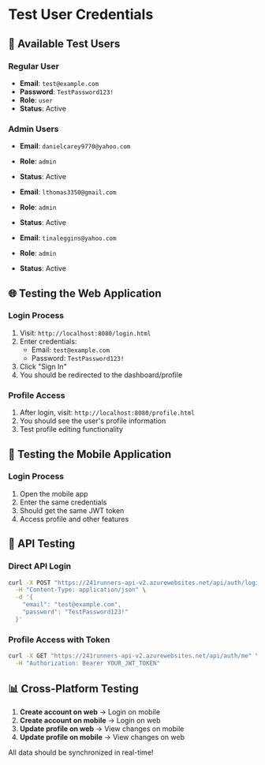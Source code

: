 # Test User Credentials

## 🔑 **Available Test Users**

### **Regular User**
- **Email**: `test@example.com`
- **Password**: `TestPassword123!`
- **Role**: `user`
- **Status**: Active

### **Admin Users**
- **Email**: `danielcarey9770@yahoo.com`
- **Role**: `admin`
- **Status**: Active

- **Email**: `lthomas3350@gmail.com`
- **Role**: `admin`
- **Status**: Active

- **Email**: `tinaleggins@yahoo.com`
- **Role**: `admin`
- **Status**: Active

## 🌐 **Testing the Web Application**

### **Login Process**
1. Visit: `http://localhost:8080/login.html`
2. Enter credentials:
   - Email: `test@example.com`
   - Password: `TestPassword123!`
3. Click "Sign In"
4. You should be redirected to the dashboard/profile

### **Profile Access**
1. After login, visit: `http://localhost:8080/profile.html`
2. You should see the user's profile information
3. Test profile editing functionality

## 📱 **Testing the Mobile Application**

### **Login Process**
1. Open the mobile app
2. Enter the same credentials
3. Should get the same JWT token
4. Access profile and other features

## 🔧 **API Testing**

### **Direct API Login**
```bash
curl -X POST "https://241runners-api-v2.azurewebsites.net/api/auth/login" \
  -H "Content-Type: application/json" \
  -d '{
    "email": "test@example.com",
    "password": "TestPassword123!"
  }'
```

### **Profile Access with Token**
```bash
curl -X GET "https://241runners-api-v2.azurewebsites.net/api/auth/me" \
  -H "Authorization: Bearer YOUR_JWT_TOKEN"
```

## 📊 **Cross-Platform Testing**

1. **Create account on web** → Login on mobile
2. **Create account on mobile** → Login on web
3. **Update profile on web** → View changes on mobile
4. **Update profile on mobile** → View changes on web

All data should be synchronized in real-time!
